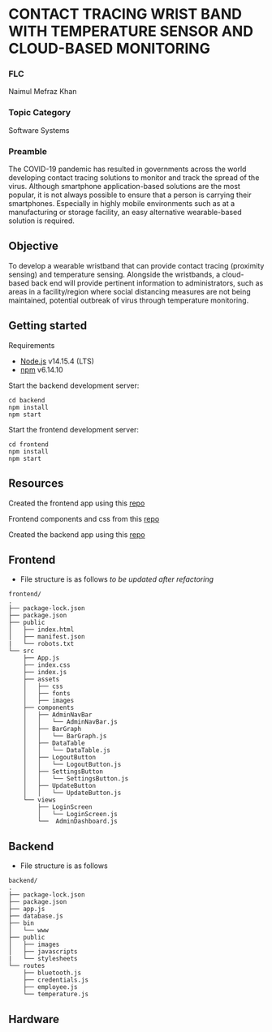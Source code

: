 # CONTACT TRACING WRIST BAND WITH TEMPERATURE SENSOR AND CLOUD-BASED MONITORING

### FLC 
Naimul Mefraz Khan 

### Topic Category 
Software Systems 

### Preamble 
The COVID-19 pandemic has resulted in governments across the world developing contact tracing solutions to monitor and track the spread of the virus. Although smartphone application-based solutions are the most popular, it is not always possible to ensure that a person is carrying their smartphones. Especially in highly mobile environments such as at a manufacturing or storage facility, an easy alternative wearable-based solution is required.

## Objective 
To develop a wearable wristband that can provide contact tracing (proximity sensing) and temperature sensing. Alongside the wristbands, a cloud-based back end will provide pertinent information to administrators, such as areas in a facility/region where social distancing measures are not being maintained, potential outbreak of virus through temperature monitoring.

## Getting started
Requirements

- [Node.js](https://nodejs.org/en/) v14.15.4 (LTS)
- [npm]() v6.14.10

Start the backend development server:

    cd backend
    npm install
    npm start

Start the frontend development server:

    cd frontend
    npm install
    npm start

## Resources 

Created the frontend app using this [repo](https://github.com/facebook/create-react-app)

Frontend components and css from this [repo](https://github.com/creativetimofficial/black-dashboard-react)

Created the backend app using this [repo](https://expressjs.com/en/starter/generator.html)

## Frontend 
- File structure is as follows *to be updated after refactoring*

```
frontend/
.
├── package-lock.json
├── package.json
├── public
│   ├── index.html
│   ├── manifest.json
|   └── robots.txt
└── src
    ├── App.js
    ├── index.css
    ├── index.js
    ├── assets
    │   ├── css
    │   ├── fonts
    │   ├── images
    ├── components
    │   ├── AdminNavBar
    │   │   └── AdminNavBar.js
    │   ├── BarGraph
    │   │   └── BarGraph.js
    │   ├── DataTable
    │   │   └── DataTable.js
    │   ├── LogoutButton
    │   │   └── LogoutButton.js
    │   ├── SettingsButton
    │   │   └── SettingsButton.js
    │   ├── UpdateButton
    │   │   └── UpdateButton.js
    └── views
        ├── LoginScreen
        │   └── LoginScreen.js
        └──  AdminDashboard.js
```

## Backend
- File structure is as follows
```
backend/
.
├── package-lock.json
├── package.json
├── app.js
├── database.js
├── bin
│   └── www
├── public
│   ├── images
│   ├── javascripts
|   └── stylesheets
└── routes
    ├── bluetooth.js
    ├── credentials.js
    ├── employee.js
    └── temperature.js
```

## Hardware 
